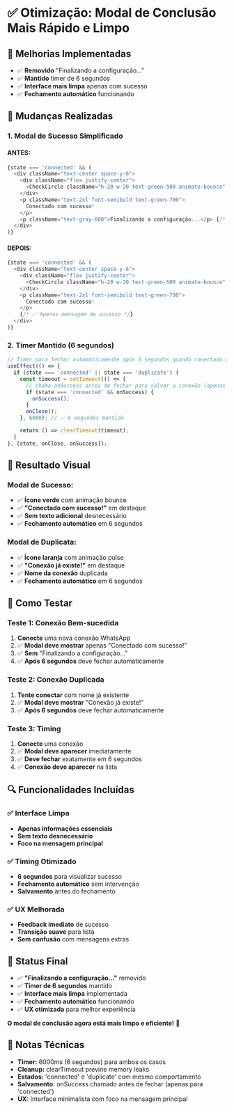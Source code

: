 # ✅ Otimização: Modal de Conclusão Mais Rápido e Limpo

## 🎯 **Melhorias Implementadas**
- ✅ **Removido** "Finalizando a configuração..."
- ✅ **Mantido** timer de 6 segundos
- ✅ **Interface mais limpa** apenas com sucesso
- ✅ **Fechamento automático** funcionando

## 🔧 **Mudanças Realizadas**

### **1. Modal de Sucesso Simplificado**

#### **ANTES:**
```typescript
{state === 'connected' && (
  <div className="text-center space-y-6">
    <div className="flex justify-center">
      <CheckCircle className="h-20 w-20 text-green-500 animate-bounce" />
    </div>
    <p className="text-2xl font-semibold text-green-700">
      Conectado com sucesso!
    </p>
    <p className="text-gray-600">Finalizando a configuração...</p> {/* ❌ Removido */}
  </div>
)}
```

#### **DEPOIS:**
```typescript
{state === 'connected' && (
  <div className="text-center space-y-6">
    <div className="flex justify-center">
      <CheckCircle className="h-20 w-20 text-green-500 animate-bounce" />
    </div>
    <p className="text-2xl font-semibold text-green-700">
      Conectado com sucesso!
    </p>
    {/* ✅ Apenas mensagem de sucesso */}
  </div>
)}
```

### **2. Timer Mantido (6 segundos)**
```typescript
// Timer para fechar automaticamente após 6 segundos quando conectado ou duplicado
useEffect(() => {
  if (state === 'connected' || state === 'duplicate') {
    const timeout = setTimeout(() => {
      // Chama onSuccess antes de fechar para salvar a conexão (apenas se conectado)
      if (state === 'connected' && onSuccess) {
        onSuccess();
      }
      onClose();
    }, 6000); // ✅ 6 segundos mantido

    return () => clearTimeout(timeout);
  }
}, [state, onClose, onSuccess]);
```

## 🎨 **Resultado Visual**

### **Modal de Sucesso:**
- ✅ **Ícone verde** com animação bounce
- ✅ **"Conectado com sucesso!"** em destaque
- ✅ **Sem texto adicional** desnecessário
- ✅ **Fechamento automático** em 6 segundos

### **Modal de Duplicata:**
- ✅ **Ícone laranja** com animação pulse
- ✅ **"Conexão já existe!"** em destaque
- ✅ **Nome da conexão** duplicada
- ✅ **Fechamento automático** em 6 segundos

## 🧪 **Como Testar**

### **Teste 1: Conexão Bem-sucedida**
1. **Conecte** uma nova conexão WhatsApp
2. ✅ **Modal deve mostrar** apenas "Conectado com sucesso!"
3. ✅ **Sem** "Finalizando a configuração..."
4. ✅ **Após 6 segundos** deve fechar automaticamente

### **Teste 2: Conexão Duplicada**
1. **Tente conectar** com nome já existente
2. ✅ **Modal deve mostrar** "Conexão já existe!"
3. ✅ **Após 6 segundos** deve fechar automaticamente

### **Teste 3: Timing**
1. **Conecte** uma conexão
2. ✅ **Modal deve aparecer** imediatamente
3. ✅ **Deve fechar** exatamente em 6 segundos
4. ✅ **Conexão deve aparecer** na lista

## 🔍 **Funcionalidades Incluídas**

### **✅ Interface Limpa**
- **Apenas informações essenciais**
- **Sem texto desnecessário**
- **Foco na mensagem principal**

### **✅ Timing Otimizado**
- **6 segundos** para visualizar sucesso
- **Fechamento automático** sem intervenção
- **Salvamento** antes do fechamento

### **✅ UX Melhorada**
- **Feedback imediato** de sucesso
- **Transição suave** para lista
- **Sem confusão** com mensagens extras

## 🚀 **Status Final**

- ✅ **"Finalizando a configuração..."** removido
- ✅ **Timer de 6 segundos** mantido
- ✅ **Interface mais limpa** implementada
- ✅ **Fechamento automático** funcionando
- ✅ **UX otimizada** para melhor experiência

**O modal de conclusão agora está mais limpo e eficiente!** 🎉

## 📝 **Notas Técnicas**

- **Timer:** 6000ms (6 segundos) para ambos os casos
- **Cleanup:** clearTimeout previne memory leaks
- **Estados:** 'connected' e 'duplicate' com mesmo comportamento
- **Salvamento:** onSuccess chamado antes de fechar (apenas para 'connected')
- **UX:** Interface minimalista com foco na mensagem principal

